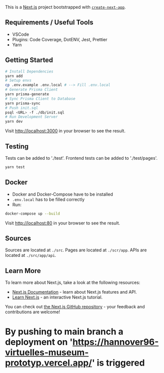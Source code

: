 This is a [Next.js](https://nextjs.org/) project bootstrapped with [`create-next-app`](https://github.com/vercel/next.js/tree/canary/packages/create-next-app).

## Requirements / Useful Tools
- VSCode
- Plugins: Code Coverage, DotENV, Jest, Prettier
- Yarn

## Getting Started

```bash
# Install Dependencies
yarn add
# Setup envs
cp .env.example .env.local # --> Fill .env.local
# Generate Prisma Client
yarn prisma-generate
# Sync Prisma Client to Database
yarn prisma-sync
# Push init.sql
psql <URL> -f ./db/init.sql
# Run Development Server
yarn dev
```

Visit [http://localhost:3000](http://localhost:3000) in your browser to see the result.


## Testing

Tests can be added to './test'. Frontend tests can be added to './test/pages'.

```bash
yarn test
```

## Docker
- Docker and Docker-Compose have to be installed
- `.env.local` has to be filled correctly
- Run:
```bash
docker-compose up --build
```

Visit [http://localhost:80](http://localhost:80) in your browser to see the result.

## Sources

Sources are located at `./src`.
Pages are located at `./scr/app`. 
APIs are located at `./src/app/api`.


## Learn More

To learn more about Next.js, take a look at the following resources:

- [Next.js Documentation](https://nextjs.org/docs) - learn about Next.js features and API.
- [Learn Next.js](https://nextjs.org/learn) - an interactive Next.js tutorial.

You can check out [the Next.js GitHub repository](https://github.com/vercel/next.js/) - your feedback and contributions are welcome!

# By pushing to main branch a deployment on 'https://hannover96-virtuelles-museum-prototyp.vercel.app/' is triggered
